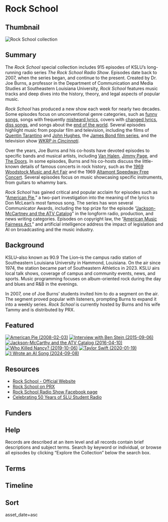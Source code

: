 # Rock School

## Thumbnail

![Rock School collection](https://s3.amazonaws.com/americanarchive.org/special-collections/rock-school-thumbnail.jpg "Rock School collection")

## Summary

The *Rock School* special collection includes 915 episodes of KSLU’s long-running radio series *The Rock School Radio Show*. Episodes date back to 2007, when the series began, and continue to the present. Created by Dr. Joe Burns, a professor in the Department of Communication and Media Studies at Southeastern Louisiana University, *Rock School* features music tracks and deep dives into the history, theory, and legal aspects of popular music. 

*Rock School* has produced a new show each week for nearly two decades. Some episodes focus on unconventional genre categories, such as [funny songs](/catalog/cpb-aacip-e3845ebdc99), songs with frequently [misheard lyrics](/catalog/cpb-aacip-a08c6a3df1a), covers with [changed lyrics](/catalog/cpb-aacip-845cf69ad70), [diss songs](/catalog/cpb-aacip-6dff6e38160), and songs about the [end of the world](/catalog/cpb-aacip-1522cf040ee). Several episodes highlight music from popular film and television, including the films of [Quentin Tarantino](/catalog/cpb-aacip-146f469a19e) and [John Hughes](/catalog/cpb-aacip-1611d4120df), the [James Bond film series](/catalog/cpb-aacip-744c274a06c), and the television show [*WKRP in Cincinnati*](/catalog/cpb-aacip-c30704b2750). 

Over the years, Joe Burns and his co-hosts have devoted episodes to specific bands and musical artists, including [Van Halen](/catalog/cpb-aacip-047986f1f47), [Jimmy Page](catalog/cpb-aacip-e5a336ff306), and [The Doors](/catalog/cpb-aacip-904ae594dca). In some episodes, Burns and his co-hosts discuss the little-known details of famous concerts in rock history, such as the [1969 Woodstock Music and Art Fair](/catalog/cpb-aacip-480383fe042) and the 1969 [Altamont Speedway Free Concert](/catalog/cpb-aacip-dcd83f0ac8e). Several episodes focus on music showcasing specific instruments, from guitars to whammy bars. 

*Rock School* has gained critical and popular acclaim for episodes such as “[American Pie](/catalog/cpb-aacip-7d93468b2c6),” a two-part investigation into the meaning of the lyrics to Don McLean’s most famous song. The series has won several Communicator Awards, including the top prize for the episode “[Jackson-McCartney and the ATV Catalog](/catalog/cpb-aacip-243a8ac5c84)” in the longform radio, production, and news writing categories. Episodes on copyright law, the “[American Music Fairness Act](/catalog/cpb-aacip-17c51ba1e08),” and artificial intelligence address the impact of legislation and AI on broadcasting and the music industry. 

## Background

KSLU–also known as 90.9 The Lion–is the campus radio station of Southeastern Louisiana University in Hammond, Louisiana. On the air since 1974, the station became part of Southeastern Athletics in 2023. KSLU airs local talk shows, coverage of campus and community events, news, and sports. Music programming focuses on album-oriented rock during the day and blues and R&B in the evenings. 

In 2007, one of Joe Burns’ students invited him to do a segment on the air. The segment proved popular with listeners, prompting Burns to expand it into a weekly series. *Rock School* is currently hosted by Burns and his wife Tammy and is distributed by PRX.

## Featured

[![American Pie (2008-02-03)](https://s3.amazonaws.com/americanarchive.org/special-collections/rs_logo_medium.jpg)](/catalog/cpb-aacip-7d93468b2c6)
[![Interview with Ben Stein (2015-09-06)](https://s3.amazonaws.com/americanarchive.org/special-collections/rs_logo_medium.jpg)](/catalog/cpb-aacip-d3a66668e7f)
[![Jackson-McCarthy and the ATV Catalog (2016-04-10)](https://s3.amazonaws.com/americanarchive.org/special-collections/rs_logo_medium.jpg)](/catalog/cpb-aacip-243a8ac5c84)
[![Who Killed Nancy? (2019-10-06)](https://s3.amazonaws.com/americanarchive.org/special-collections/rs_logo_medium.jpg)](/catalog/cpb-aacip-3a00b8be58f)
[![Taylor Swift (2020-01-19)](https://s3.amazonaws.com/americanarchive.org/special-collections/rs_logo_medium.jpg)](/catalog/cpb-aacip-66ed0e4bd31)
[![I Wrote an AI Song (2024-09-08)](https://s3.amazonaws.com/americanarchive.org/special-collections/rs_logo_medium.jpg)](/catalog/cpb-aacip-351924b715e)

## Resources

- [Rock School - Official Website](https://www2.southeastern.edu/kslu/rock_school/)
- [Rock School on PRX](https://exchange.prx.org/series/32395-rock-school)
- [Rock School Radio Show Facebook page](https://www.facebook.com/people/Rock-School-Radio-Show/100064772553636/#)
- [Celebrating 50 Years of SLU Student Radio ](https://lionupradio.org/24868/showcase/celebrating-50-years-of-slu-student-radio/)

## Funders

## Help

Records are described at an item level and all records contain brief descriptions and subject terms. Search by keyword or individual, or browse all episodes by clicking “Explore the Collection” below the search box.

## Terms


## Timeline


## Sort


asset_date+asc
